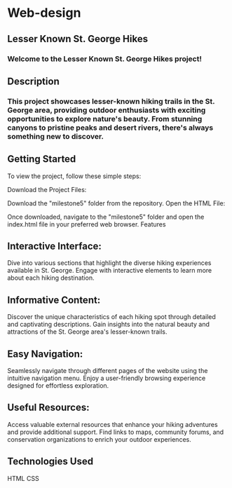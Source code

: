 # Web-design

## Lesser Known St. George Hikes
### Welcome to the Lesser Known St. George Hikes project!

## Description
### This project showcases lesser-known hiking trails in the St. George area, providing outdoor enthusiasts with exciting opportunities to explore nature's beauty. From stunning canyons to pristine peaks and desert rivers, there's always something new to discover.

## Getting Started
To view the project, follow these simple steps:

Download the Project Files:

Download the "milestone5" folder from the repository.
Open the HTML File:

Once downloaded, navigate to the "milestone5" folder and open the index.html file in your preferred web browser.
Features
## Interactive Interface: 
Dive into various sections that highlight the diverse hiking experiences available in St. George.
Engage with interactive elements to learn more about each hiking destination.
## Informative Content: 
Discover the unique characteristics of each hiking spot through detailed and captivating descriptions.
Gain insights into the natural beauty and attractions of the St. George area's lesser-known trails.
## Easy Navigation:
Seamlessly navigate through different pages of the website using the intuitive navigation menu.
Enjoy a user-friendly browsing experience designed for effortless exploration.
## Useful Resources: 
Access valuable external resources that enhance your hiking adventures and provide additional support.
Find links to maps, community forums, and conservation organizations to enrich your outdoor experiences.
## Technologies Used
HTML
CSS
